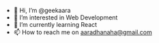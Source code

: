 - 👋 Hi, I’m @geekaara
- 👀 I’m interested in Web Development
- 🌱 I’m currently learning React
- 📫 How to reach me on aaradhanaha@gmail.com

<!---
geekaara/geekaara is a ✨ special ✨ repository because its `README.md` (this file) appears on your GitHub profile.
You can click the Preview link to take a look at your changes.
--->

